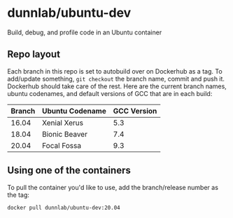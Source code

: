 # dunnlab/ubuntu-dev
Build, debug, and profile code in an Ubuntu container

## Repo layout

Each branch in this repo is set to autobuild over on Dockerhub as a tag. To add/update something, `git checkout` the branch name, commit and push it. Dockerhub should take care of the rest. Here are the current branch names, ubuntu codenames, and default versions of GCC that are in each build:

| Branch | Ubuntu Codename | GCC Version |
|--------|-----------------|-------------|
| 16.04  | Xenial Xerus    | 5.3         |
| 18.04  | Bionic Beaver   | 7.4         |
| 20.04  | Focal Fossa     | 9.3         |

## Using one of the containers

To pull the container you'd like to use, add the branch/release number as the tag:

```
docker pull dunnlab/ubuntu-dev:20.04
```
